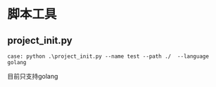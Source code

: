# 脚本工具

## project_init.py
    case: python .\project_init.py --name test --path ./  --language golang 

目前只支持golang
